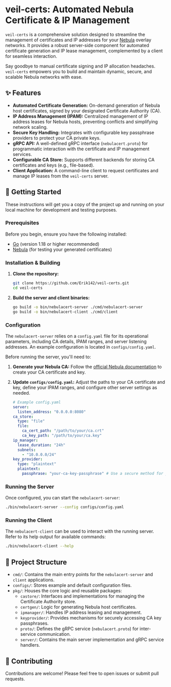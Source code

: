 # veil-certs: Automated Nebula Certificate & IP Management

`veil-certs` is a comprehensive solution designed to streamline the management of certificates and IP addresses for your [Nebula](https://github.com/slackhq/nebula) overlay networks. It provides a robust server-side component for automated certificate generation and IP lease management, complemented by a client for seamless interaction.

Say goodbye to manual certificate signing and IP allocation headaches. `veil-certs` empowers you to build and maintain dynamic, secure, and scalable Nebula networks with ease.

## ✨ Features

*   **Automated Certificate Generation:** On-demand generation of Nebula host certificates, signed by your designated Certificate Authority (CA).
*   **IP Address Management (IPAM):** Centralized management of IP address leases for Nebula hosts, preventing conflicts and simplifying network scaling.
*   **Secure Key Handling:** Integrates with configurable key passphrase providers to protect your CA private keys.
*   **gRPC API:** A well-defined gRPC interface (`nebulacert.proto`) for programmatic interaction with the certificate and IP management services.
*   **Configurable CA Store:** Supports different backends for storing CA certificates and keys (e.g., file-based).
*   **Client Application:** A command-line client to request certificates and manage IP leases from the `veil-certs` server.

## 🚀 Getting Started

These instructions will get you a copy of the project up and running on your local machine for development and testing purposes.

### Prerequisites

Before you begin, ensure you have the following installed:

*   [Go](https://golang.org/doc/install) (version 1.18 or higher recommended)
*   [Nebula](https://github.com/slackhq/nebula#installation) (for testing your generated certificates)

### Installation & Building

1.  **Clone the repository:**

    ```bash
    git clone https://github.com/Erik142/veil-certs.git
    cd veil-certs
    ```

2.  **Build the server and client binaries:**

    ```bash
    go build -o bin/nebulacert-server ./cmd/nebulacert-server
    go build -o bin/nebulacert-client ./cmd/client
    ```

### Configuration

The `nebulacert-server` relies on a `config.yaml` file for its operational parameters, including CA details, IPAM ranges, and server listening addresses. An example configuration is located in `configs/config.yaml`.

Before running the server, you'll need to:

1.  **Generate your Nebula CA:** Follow the [official Nebula documentation](https://docs.nebula.dev/how-to/create-ca) to create your CA certificate and key.
2.  **Update `configs/config.yaml`:** Adjust the paths to your CA certificate and key, define your IPAM ranges, and configure other server settings as needed.

    ```yaml
    # Example config.yaml
    server:
      listen_address: "0.0.0.0:8080"
    ca_store:
      type: "file"
      file:
        ca_cert_path: "/path/to/your/ca.crt"
        ca_key_path: "/path/to/your/ca.key"
    ip_manager:
      lease_duration: "24h"
      subnets:
        - "10.0.0.0/24"
    key_provider:
      type: "plaintext"
      plaintext:
        passphrase: "your-ca-key-passphrase" # Use a secure method for production!
    ```

### Running the Server

Once configured, you can start the `nebulacert-server`:

```bash
./bin/nebulacert-server --config configs/config.yaml
```

### Running the Client

The `nebulacert-client` can be used to interact with the running server. Refer to its help output for available commands:

```bash
./bin/nebulacert-client --help
```

## 📂 Project Structure

*   `cmd/`: Contains the main entry points for the `nebulacert-server` and `client` applications.
*   `configs/`: Stores example and default configuration files.
*   `pkg/`: Houses the core logic and reusable packages:
    *   `castore/`: Interfaces and implementations for managing the Certificate Authority store.
    *   `certgen/`: Logic for generating Nebula host certificates.
    *   `ipmanager/`: Handles IP address leasing and management.
    *   `keyprovider/`: Provides mechanisms for securely accessing CA key passphrases.
    *   `proto/`: Defines the gRPC service (`nebulacert.proto`) for inter-service communication.
    *   `server/`: Contains the main server implementation and gRPC service handlers.

## 🤝 Contributing

Contributions are welcome! Please feel free to open issues or submit pull requests.
